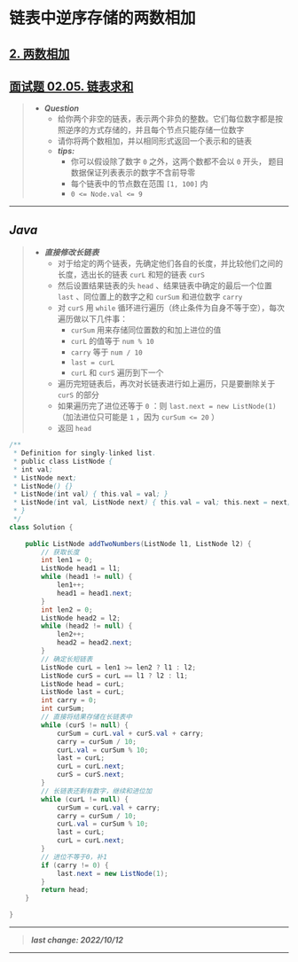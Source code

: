 # 链表中逆序存储的两数相加

## [2. 两数相加](https://leetcode.cn/problems/add-two-numbers/)

## [面试题 02.05. 链表求和](https://leetcode.cn/problems/sum-lists-lcci/)

> - ***Question***
>   - 给你两个非空的链表，表示两个非负的整数。它们每位数字都是按照逆序的方式存储的，并且每个节点只能存储一位数字
>   - 请你将两个数相加，并以相同形式返回一个表示和的链表
>   - ***tips:***
>     - 你可以假设除了数字 `0` 之外，这两个数都不会以 `0` 开头， 题目数据保证列表表示的数字不含前导零
>     - 每个链表中的节点数在范围 `[1, 100]` 内
>     - `0 <= Node.val <= 9`

---

## *Java*

> - ***直接修改长链表***
>   - 对于给定的两个链表，先确定他们各自的长度，并比较他们之间的长度，选出长的链表 `curL` 和短的链表 `curS`
>   - 然后设置结果链表的头 `head` 、结果链表中确定的最后一个位置 `last` 、同位置上的数字之和 `curSum` 和进位数字 `carry`
>   - 对 `curS` 用 `while` 循环进行遍历（终止条件为自身不等于空），每次遍历做以下几件事：
>     - `curSum` 用来存储同位置数的和加上进位的值
>     - `curL` 的值等于 `num % 10`
>     - `carry` 等于 `num / 10`
>     - `last = curL`
>     - `curL` 和 `curS` 遍历到下一个
>   - 遍历完短链表后，再次对长链表进行如上遍历，只是要删除关于 `curS` 的部分
>   - 如果遍历完了进位还等于 `0` ：则 `last.next = new ListNode(1)` （加法进位只可能是 `1` ，因为 `curSum <= 20` ）
>   - 返回 `head` 

```Java
/**
 * Definition for singly-linked list.
 * public class ListNode {
 * int val;
 * ListNode next;
 * ListNode() {}
 * ListNode(int val) { this.val = val; }
 * ListNode(int val, ListNode next) { this.val = val; this.next = next; }
 * }
 */
class Solution {
    
    public ListNode addTwoNumbers(ListNode l1, ListNode l2) {
        // 获取长度
        int len1 = 0;
        ListNode head1 = l1;
        while (head1 != null) {
            len1++;
            head1 = head1.next;
        }
        int len2 = 0;
        ListNode head2 = l2;
        while (head2 != null) {
            len2++;
            head2 = head2.next;
        }
        // 确定长短链表
        ListNode curL = len1 >= len2 ? l1 : l2;
        ListNode curS = curL == l1 ? l2 : l1;
        ListNode head = curL;
        ListNode last = curL;
        int carry = 0;
        int curSum;
        // 直接将结果存储在长链表中
        while (curS != null) {
            curSum = curL.val + curS.val + carry;
            carry = curSum / 10;
            curL.val = curSum % 10;
            last = curL;
            curL = curL.next;
            curS = curS.next;
        }
        // 长链表还剩有数字，继续和进位加
        while (curL != null) {
            curSum = curL.val + carry;
            carry = curSum / 10;
            curL.val = curSum % 10;
            last = curL;
            curL = curL.next;
        }
        // 进位不等于0，补1
        if (carry != 0) {
            last.next = new ListNode(1);
        }
        return head;
    }
    
}
```

---

> ***last change: 2022/10/12***

---
